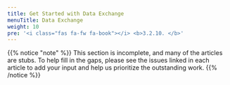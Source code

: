 ```yaml
---
title: Get Started with Data Exchange
menuTitle: Data Exchange
weight: 10
pre: '<i class="fas fa-fw fa-book"></i> <b>3.2.10. </b>'
---
```


{{% notice "note" %}}
This section is incomplete, and many of the articles are stubs. To help fill in
the gaps, please see the issues linked in each article to add your input and
help us prioritize the outstanding work.
{{% /notice %}}
